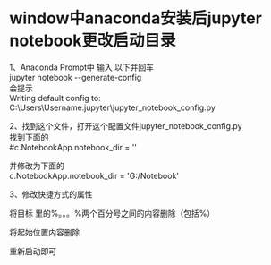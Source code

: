 # window中anaconda安装后jupyter notebook更改启动目录  


1、Anaconda Prompt中 输入 以下并回车  
jupyter notebook --generate-config  
会提示  
Writing default config to: C:\Users\Username\.jupyter\jupyter_notebook_config.py  

2、找到这个文件，打开这个配置文件jupyter_notebook_config.py  
找到下面的  
#c.NotebookApp.notebook_dir = ''  

并修改为下面的  
c.NotebookApp.notebook_dir = 'G:/Notebook'  

3、修改快捷方式的属性  

将目标 里的%。。。%两个百分号之间的内容删除（包括%）  

将起始位置内容删除  

重新启动即可  

